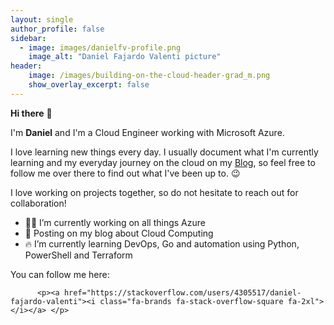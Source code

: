 ```yaml
---
layout: single
author_profile: false
sidebar:
  - image: images/danielfv-profile.png
    image_alt: "Daniel Fajardo Valenti picture"
header:
    image: /images/building-on-the-cloud-header-grad_m.png
    show_overlay_excerpt: false
---
```




**Hi there** 👋

<!--<img src="images/danielfv-profile.png" width="200px" />-->

I'm <strong>Daniel</strong> and I'm a Cloud Engineer working with Microsoft Azure.

I love learning new things every day. I usually document what I'm currently learning and my everyday journey on the cloud on my [Blog](https://blog.danielfv.com), so feel free to follow me over there to find out what I've been up to. 😉 

I love working on projects together, so do not hesitate to reach out for collaboration!

- 👨‍💻 I’m currently working on all things Azure 
- 📘 Posting on my blog about Cloud Computing
- 🔥 I’m currently learning DevOps, Go and automation using Python, PowerShell and Terraform

<!--
From time to time I work with:

<img src="https://img.icons8.com/material-outlined/50/4a90e2/github.png" title="Github" />
<img src="https://img.icons8.com/ios-glyphs/50/4a90e2/console.png" title="Bash scripting"/>
-->

You can follow me here:

	      <p><a href="https://stackoverflow.com/users/4305517/daniel-fajardo-valenti"><i class="fa-brands fa-stack-overflow-square fa-2xl"></i></a> </p> 

	